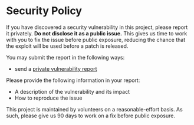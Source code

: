 # Security Policy

If you have discovered a security vulnerability in this project, please report
it privately. **Do not disclose it as a public issue.** This gives us time to
work with you to fix the issue before public exposure, reducing the chance that
the exploit will be used before a patch is released.

You may submit the report in the following ways:

- send a [private vulnerability report](https://github.com/keras-team/keras-rs/security/advisories/new)

Please provide the following information in your report:

- A description of the vulnerability and its impact
- How to reproduce the issue

This project is maintained by volunteers on a reasonable-effort basis. As such,
please give us 90 days to work on a fix before public exposure.

